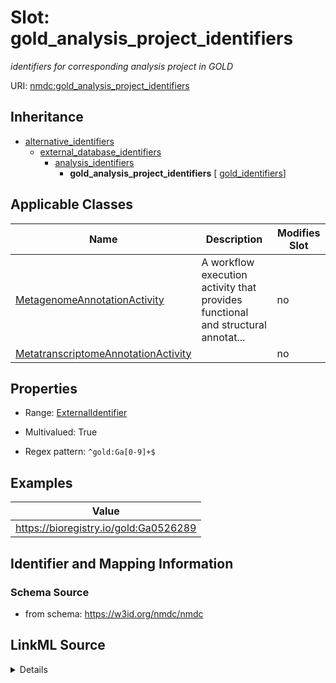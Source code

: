 # Slot: gold_analysis_project_identifiers


_identifiers for corresponding analysis project in GOLD_



URI: [nmdc:gold_analysis_project_identifiers](https://w3id.org/nmdc/gold_analysis_project_identifiers)




## Inheritance

* [alternative_identifiers](alternative_identifiers.md)
    * [external_database_identifiers](external_database_identifiers.md)
        * [analysis_identifiers](analysis_identifiers.md)
            * **gold_analysis_project_identifiers** [ [gold_identifiers](gold_identifiers.md)]





## Applicable Classes

| Name | Description | Modifies Slot |
| --- | --- | --- |
[MetagenomeAnnotationActivity](MetagenomeAnnotationActivity.md) | A workflow execution activity that provides functional and structural annotat... |  no  |
[MetatranscriptomeAnnotationActivity](MetatranscriptomeAnnotationActivity.md) |  |  no  |







## Properties

* Range: [ExternalIdentifier](ExternalIdentifier.md)

* Multivalued: True

* Regex pattern: `^gold:Ga[0-9]+$`






## Examples

| Value |
| --- |
| https://bioregistry.io/gold:Ga0526289 |

## Identifier and Mapping Information







### Schema Source


* from schema: https://w3id.org/nmdc/nmdc




## LinkML Source

<details>
```yaml
name: gold_analysis_project_identifiers
description: identifiers for corresponding analysis project in GOLD
examples:
- value: https://bioregistry.io/gold:Ga0526289
from_schema: https://w3id.org/nmdc/nmdc
rank: 1000
is_a: analysis_identifiers
mixins:
- gold_identifiers
multivalued: true
alias: gold_analysis_project_identifiers
domain_of:
- MetagenomeAnnotationActivity
- MetatranscriptomeAnnotationActivity
range: external_identifier
pattern: ^gold:Ga[0-9]+$

```
</details>